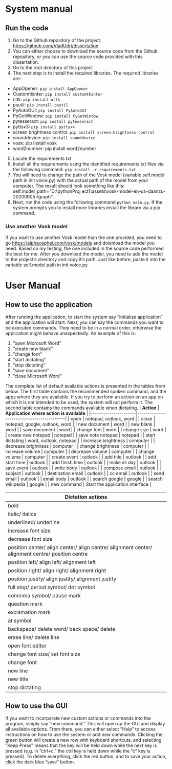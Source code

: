 # System manual
## Run the code
1. Go to the Github repository of the project: https://github.com/VladUdri/dissertation
2. You can either choose to download the source code from the Github repository,
or you can use the source code provided with this dissertation.
3. Go to the root directory of this project
4. The next step is to install the required libraries. The required libraries are:
- AppOpener: ```pip install AppOpener```
- Customtkinter: ```pip install customtkinter```
- nltk: ```pip install nltk```
- psutil: ```pip install psutil```
- PyAutoGUI: ```pip install PyAutoGUI```
- PyGetWindow: ```pip install PyGetWindow```
- pytesseract: ```pip install pytesseract```
- pyttsx3: ```pip install pyttsx4```
- screen brightness control: ```pip install screen-brightness-control```
- sounddevice: ```pip install sounddevice```
- vosk: pip install vosk
- word2number: pip install word2number
5. Locate the requirements.txt
6. Install all the requirements using the identified requirements.txt files via the
following command: ```pip install -r requirements.txt```
7. You will need to change the path of the Vosk model (variable self.model path
in init voice.py) with the actual path of the model from your computer. The
result should look something like this: self.model\_path="D:\\pythonProj
ect1\\assets\\vosk-model-en-us-daanzu-20200905-lgraph"
8. Next, run the code using the following command ```python main.py```. If the system
prompts you to install more libraries install the library via a pip command.

### Use another Vosk model
If you want to use another Vosk model than the one provided, you need to go https://alphacephei.com/vosk/models and download the model you need.
Based on my testing, the one included in the source code performed the best for me.
After you download the model, you need to add the model to the project’s directory and copy it’s path. Just like before, paste it into the variable self.model path in init voice.py.

# User Manual
## How to use the application
After running the application, to start the system say ”initialize application” and the application will start. Next, you can say the commands you want to be executed commands. They need to be in a normal order, otherwise the application might behave unexpectedly. An example of this is:
1. ”open Microsoft Word”
2. ”create new blank”
3. ”change font”
4. ”start dictating”
5. ”stop dictating”
6. ”save document”
7. ”close Microsoft Word”

The complete list of default available actions is presented in the tables from below. The first table contains the recommended spoken command, and the apps where they are available. If you try to perform an action on an app on which it is not intended to be used, the system will not perform it. 
The second table contains the commands available when dictating. 
| **Action**          | **Application where action is available** |
|----------------------|-------------------------------------------|
| open                 | notepad, outlook, word                    |
| close                | notepad, google, outlook, word            |
| new document         | word                                      |
| new blank            | word                                      |
| save document        | word                                      |
| change font          | word                                      |
| change size          | word                                      |
| create new notepad   | notepad                                   |
| save note notepad    | notepad                                   |
| start dictating      | word, outlook, notepad                    |
| increase brightness  | computer                                  |
| decrease brightness  | computer                                  |
| change brightness    | computer                                  |
| increase volume      | computer                                  |
| decrease volume      | computer                                  |
| change volume        | computer                                  |
| create event         | outlook                                   |
| add title            | outlook                                   |
| add start time       | outlook                                   |
| add finish time      | outlook                                   |
| make all day         | outlook                                   |
| save event           | outlook                                   |
| write body           | outlook                                   |
| compose email        | outlook                                   |
| subject              | outlook                                   |
| destination email    | outlook                                   |
| cc email             | outlook                                   |
| send email           | outlook                                   |
| email body           | outlook                                   |
| search google        | google                                    |
| search wikipedia     | google                                    |
| new command          | Start the application interface           |

| **Dictation actions**                                                                                            |
|--------------------------------------------------------------------------------------------------|
|bold|
| italic/ italics                                                                                  |
| underlined/ underline                                                                            |
| increase font size                                                                               |
| decrease font size                                                                               |
| position center/ align center/ align centre/ alignment center/ alignment centre/ position centre |
| position left/ align left/ alignment left                                                        |
| position right/ align right/ alignment right                                                     |
| position justify/ align justify/ alignment justify                                               |
| full stop/ period symbol/ dot symbol                                                             |
| commma symbol/ pause mark                                                                        |
| question mark                                                                                    |
| exclamation mark                                                                                 |
| at symbol                                                                                        |
| backspace/ delete word/ back space/ delete                                                       |
| erase line/ delete line                                                                          |
| open font editor                                                                                 |
| change font size/ set font size                                                                  |
| change font                                                                                      |
| new line                                                                                         |
| new title                                                                                        |
| stop dictating                                                                                   |

## How to use the GUI
If you want to incorporate new custom actions or commands into the program,
simply say ”new command.” This will open up the GUI and display
all available options. From there, you can either select ”Help” to access instructions
on how to use the system or add new commands. Clicking the green
button will create a new row with keyboard shortcuts, and selecting
”Keep Press” means that the key will be held down while the next key is pressed
(e.g. in ”ctrl+c,” the ctrl key is held down while the ”c” key is pressed). To delete
everything, click the red button, and to save your action, click the dark blue ”save”
button.
